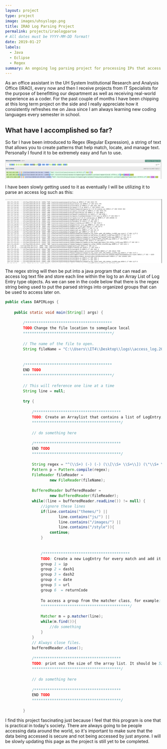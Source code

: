 ```yaml
---
layout: project
type: project
image: images/uhsyslogo.png
title: IRAO Log Parsing Project
permalink: projects/iraologparse
# All dates must be YYYY-MM-DD format!
date: 2019-01-27
labels:
  - Java
  - Eclipse
  - Regex
summary: An ongoing log parsing project for processing IPs that access IRAO databases.
---
```


As an office assistant in the UH System Institutional Research and Analysis Office (IRAO), every now and then I receive projects from IT Specialists for the purpose of benefitting our department as well as receiving real-world experience as a coder. For the past couple of months I have been chipping at this long term project on the side and I really appreciate how it consistently refreshes me on Java since I am always learning new coding languages every semester in school.

## What have I accomplished so far?

So far I have been introduced to Regex (Regular Expression), a string of text that allows you to create patterns that help match, locate, and manage text. Personally I found it to be extremely easy and fun to use.

<img class="ui medium centered rounded image" src="../images/regex.png"> 

I have been slowly getting used to it as eventually I will be utilizing it to parse an access log such as this:

<img class="ui medium centered rounded image" src="../images/accesslog.png"> 

The regex string will then be put into a java program that can read an access log text file and store each line within the log to an Array List of Log Entry type objects. As we can see in the code below that there is the regex string being used to put the parsed strings into organized groups that can be used to access later on.

```java
public class DAPIRLogs {

	public static void main(String[] args) {

		/***************************************	
		TODO:Change the file location to someplace local 
		****************************************/
		
		// The name of the file to open.
		String fileName = "C:\\Users\\IT4\\Desktop\\logs\\access_log.2018-06-13.txt";
		
		
		/***************************************	
		END TODO			 
		****************************************/

		// This will reference one line at a time
		String line = null;	

		try {
			
			/***************************************	
			TODO: Create an Arraylist that contains a list of LogEntry.			 
			****************************************/
			
			// do something here
			
			/***************************************	
			END TODO			 
			****************************************/
			
			String regex = "^(\\S+) (-) (-) (\\[\\S+ \\S+\\]) (\"\\S+ \\S+ \\S+\") (\\S+) (\\S+) (\\S+)";
			Pattern p = Pattern.compile(regex);
			FileReader fileReader = 
					new FileReader(fileName);	

			BufferedReader bufferedReader = 
					new BufferedReader(fileReader);
			while((line = bufferedReader.readLine()) != null) {
				//ignore these lines
				if(line.contains("themes/") ||
						line.contains("js/") ||
						line.contains("/images/") ||
						line.contains("/style")){
					continue;
				}
				
				
				/***************************************	
				TODO: Create a new LogEntry for every match and add it to the list 
				group 1 = ip
				group 2 = dash1
				group 3 = dash2
				group 4 = date
				group 5 = url
				group 6  = returnCode	 
				
				To access a group from the matcher class, for example: call  m.group(1) to get group 1  
				****************************************/
						
				Matcher m = p.matcher(line);
				while(m.find()){ 				
					//do something
				}		
			}   
			// Always close files.
			bufferedReader.close();
			
			/***************************************	
			TODO: print out the size of the array list. It should be 534	 
			****************************************/

			// do something here			
			
			/***************************************	
			END TODO			 
			****************************************/
			
		}
```

I find this project fascinating just because I feel that this program is one that is practical in today's society. There are always going to be people accessing data around the world, so it's important to make sure that the data being accessed is secure and not being accessed by just anyone. I will be slowly updating this page as the project is still yet to be completed.

